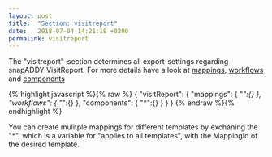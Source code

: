```yaml
---
layout: post
title:  "Section: visitreport"
date:   2018-07-04 14:21:18 +0200
permalink: visitreport
---
```


The "visitreport"-section determines all export-settings regarding snapADDY VisitReport.
For more details have a look at [mappings](), [workflows]() and [components]()

{% highlight javascript %}{% raw %}
{
      "visitReport": {
            "mappings": {
                  "*":{}
            },
            "workflows": {
                  "*":{}
            },
            "components": {
                  "*":{}
            }
        }
  }
{% endraw %}{% endhighlight %}

You can create mulitple mappings for different templates by exchaning the "*", which is a variable for "applies to all templates", with the MappingId of the desired template.

